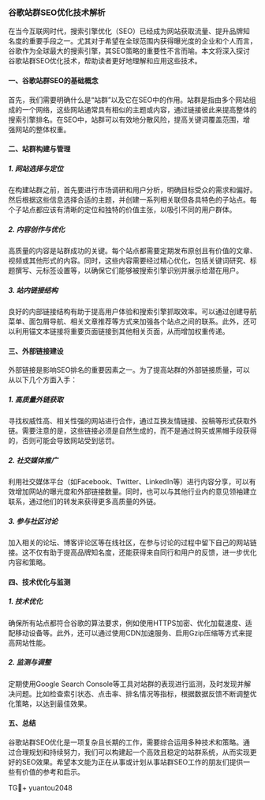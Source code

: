 ### 谷歌站群SEO优化技术解析

在当今互联网时代，搜索引擎优化（SEO）已经成为网站获取流量、提升品牌知名度的重要手段之一。尤其对于希望在全球范围内获得曝光度的企业和个人而言，谷歌作为全球最大的搜索引擎，其SEO策略的重要性不言而喻。本文将深入探讨谷歌站群SEO优化技术，帮助读者更好地理解和应用这些技术。

#### 一、谷歌站群SEO的基础概念

首先，我们需要明确什么是“站群”以及它在SEO中的作用。站群是指由多个网站组成的一个网络，这些网站通常具有相似的主题或内容，通过链接彼此来提高整体的搜索引擎排名。在SEO中，站群可以有效地分散风险，提高关键词覆盖范围，增强网站的整体权重。

#### 二、站群构建与管理

##### 1. 网站选择与定位

在构建站群之前，首先要进行市场调研和用户分析，明确目标受众的需求和偏好。然后根据这些信息选择合适的主题，并创建一系列相关联但各具特色的子站点。每个子站点都应该有清晰的定位和独特的价值主张，以吸引不同的用户群体。

##### 2. 内容创作与优化

高质量的内容是站群成功的关键。每个站点都需要定期发布原创且有价值的文章、视频或其他形式的内容。同时，这些内容需要经过精心优化，包括关键词研究、标题撰写、元标签设置等，以确保它们能够被搜索引擎识别并展示给潜在用户。

##### 3. 站内链接结构

良好的内部链接结构有助于提高用户体验和搜索引擎抓取效率。可以通过创建导航菜单、面包屑导航、相关文章推荐等方式来加强各个站点之间的联系。此外，还可以利用锚文本链接将重要页面链接到其他相关页面，从而增加权重传递。

#### 三、外部链接建设

外部链接是影响SEO排名的重要因素之一。为了提高站群的外部链接质量，可以从以下几个方面入手：

##### 1. 高质量外链获取

寻找权威性高、相关性强的网站进行合作，通过互换友情链接、投稿等形式获取外链。需要注意的是，这些链接必须是自然生成的，而不是通过购买或黑帽手段获得的，否则可能会导致网站受到惩罚。

##### 2. 社交媒体推广

利用社交媒体平台（如Facebook、Twitter、LinkedIn等）进行内容分享，可以有效增加网站的曝光度和外部链接数量。同时，也可以与其他行业内的意见领袖建立联系，通过他们的转发来获得更多高质量的外链。

##### 3. 参与社区讨论

加入相关的论坛、博客评论区等在线社区，在参与讨论的过程中留下自己的网站链接。这不仅有助于提高品牌知名度，还能获得来自同行和用户的反馈，进一步优化内容和策略。

#### 四、技术优化与监测

##### 1. 技术优化

确保所有站点都符合谷歌的算法要求，例如使用HTTPS加密、优化加载速度、适配移动设备等。此外，还可以通过使用CDN加速服务、启用Gzip压缩等方式来提高网站性能。

##### 2. 监测与调整

定期使用Google Search Console等工具对站群的表现进行监测，及时发现并解决问题。比如检查索引状态、点击率、排名情况等指标，根据数据反馈不断调整优化策略，以达到最佳效果。

#### 五、总结

谷歌站群SEO优化是一项复杂且长期的工作，需要综合运用多种技术和策略。通过合理规划和持续努力，我们可以构建起一个高效且稳定的站群系统，从而实现更好的SEO效果。希望本文能为正在从事或计划从事站群SEO工作的朋友们提供一些有价值的参考和启示。

TG💪+ yuantou2048
